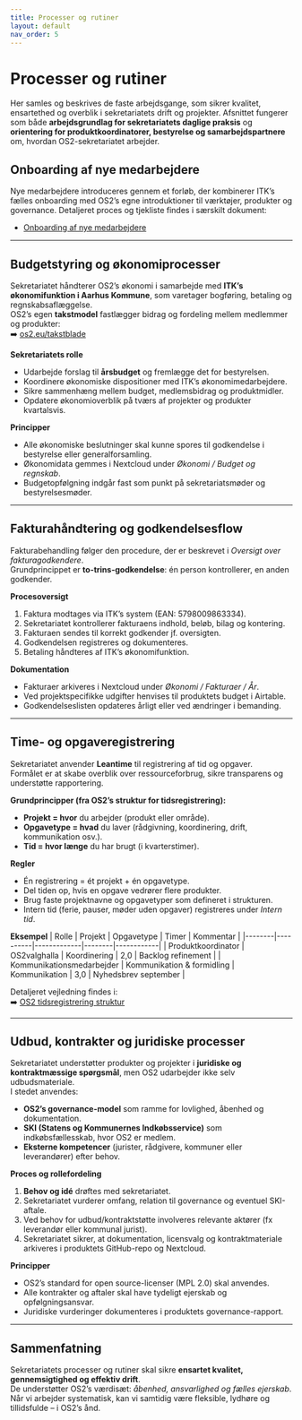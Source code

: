 ```yaml
---
title: Processer og rutiner
layout: default
nav_order: 5
---
```


# Processer og rutiner  
Her samles og beskrives de faste arbejdsgange, som sikrer kvalitet, ensartethed og overblik i sekretariatets drift og projekter. Afsnittet fungerer som både **arbejdsgrundlag for sekretariatets daglige praksis** og **orientering for produktkoordinatorer, bestyrelse og samarbejdspartnere** om, hvordan OS2-sekretariatet arbejder.


## Onboarding af nye medarbejdere
Nye medarbejdere introduceres gennem et forløb, der kombinerer ITK’s fælles onboarding med OS2’s egne introduktioner til værktøjer, produkter og governance. Detaljeret proces og tjekliste findes i særskilt dokument:  

- [Onboarding af nye medarbejdere](./docs/processes/onboarding.md)

---

## Budgetstyring og økonomiprocesser
Sekretariatet håndterer OS2’s økonomi i samarbejde med **ITK’s økonomifunktion i Aarhus Kommune**, som varetager bogføring, betaling og regnskabsaflæggelse.  
OS2’s egen **takstmodel** fastlægger bidrag og fordeling mellem medlemmer og produkter:  
➡️ [os2.eu/takstblade](https://www.os2.eu/takstblade)

**Sekretariatets rolle**
- Udarbejde forslag til **årsbudget** og fremlægge det for bestyrelsen.  
- Koordinere økonomiske dispositioner med ITK’s økonomimedarbejdere.  
- Sikre sammenhæng mellem budget, medlemsbidrag og produktmidler.  
- Opdatere økonomioverblik på tværs af projekter og produkter kvartalsvis.  

**Principper**
- Alle økonomiske beslutninger skal kunne spores til godkendelse i bestyrelse eller generalforsamling.  
- Økonomidata gemmes i Nextcloud under *Økonomi / Budget og regnskab*.  
- Budgetopfølgning indgår fast som punkt på sekretariatsmøder og bestyrelsesmøder.

---

## Fakturahåndtering og godkendelsesflow
Fakturabehandling følger den procedure, der er beskrevet i *Oversigt over fakturagodkendere*.  
Grundprincippet er **to-trins-godkendelse**: én person kontrollerer, en anden godkender.

**Procesoversigt**
1. Faktura modtages via ITK’s system (EAN: 5798009863334).  
2. Sekretariatet kontrollerer fakturaens indhold, beløb, bilag og kontering.  
3. Fakturaen sendes til korrekt godkender jf. oversigten.  
4. Godkendelsen registreres og dokumenteres.  
5. Betaling håndteres af ITK’s økonomifunktion.  

**Dokumentation**
- Fakturaer arkiveres i Nextcloud under *Økonomi / Fakturaer / År*.  
- Ved projektspecifikke udgifter henvises til produktets budget i Airtable.  
- Godkendelseslisten opdateres årligt eller ved ændringer i bemanding.

---

## Time- og opgaveregistrering
Sekretariatet anvender **Leantime** til registrering af tid og opgaver.  
Formålet er at skabe overblik over ressourceforbrug, sikre transparens og understøtte rapportering.

**Grundprincipper (fra OS2’s struktur for tidsregistrering):**
- **Projekt = hvor** du arbejder (produkt eller område).  
- **Opgavetype = hvad** du laver (rådgivning, koordinering, drift, kommunikation osv.).  
- **Tid = hvor længe** du har brugt (i kvarterstimer).  

**Regler**
- Én registrering = ét projekt + én opgavetype.  
- Del tiden op, hvis en opgave vedrører flere produkter.  
- Brug faste projektnavne og opgavetyper som defineret i strukturen.  
- Intern tid (ferie, pauser, møder uden opgaver) registreres under *Intern tid*.  

**Eksempel**
| Rolle | Projekt | Opgavetype | Timer | Kommentar |
|--------|----------|-------------|--------|------------|
| Produktkoordinator | OS2valghalla | Koordinering | 2,0 | Backlog refinement |
| Kommunikationsmedarbejder | Kommunikation & formidling | Kommunikation | 3,0 | Nyhedsbrev september |

Detaljeret vejledning findes i:  
➡️ [OS2 tidsregistrering struktur](./OS2_tidsregistrering_struktur.md)

---

## Udbud, kontrakter og juridiske processer
Sekretariatet understøtter produkter og projekter i **juridiske og kontraktmæssige spørgsmål**, men OS2 udarbejder ikke selv udbudsmateriale.  
I stedet anvendes:
- **OS2’s governance-model** som ramme for lovlighed, åbenhed og dokumentation.  
- **SKI (Statens og Kommunernes Indkøbsservice)** som indkøbsfællesskab, hvor OS2 er medlem.  
- **Eksterne kompetencer** (jurister, rådgivere, kommuner eller leverandører) efter behov.  

**Proces og rollefordeling**
1. **Behov og idé** drøftes med sekretariatet.  
2. Sekretariatet vurderer omfang, relation til governance og eventuel SKI-aftale.  
3. Ved behov for udbud/kontraktstøtte involveres relevante aktører (fx leverandør eller kommunal jurist).  
4. Sekretariatet sikrer, at dokumentation, licensvalg og kontraktmateriale arkiveres i produktets GitHub-repo og Nextcloud.  

**Principper**
- OS2’s standard for open source-licenser (MPL 2.0) skal anvendes.  
- Alle kontrakter og aftaler skal have tydeligt ejerskab og opfølgningsansvar.  
- Juridiske vurderinger dokumenteres i produktets governance-rapport.  

---

## Sammenfatning
Sekretariatets processer og rutiner skal sikre **ensartet kvalitet, gennemsigtighed og effektiv drift**.  
De understøtter OS2’s værdisæt: *åbenhed, ansvarlighed og fælles ejerskab*.  
Når vi arbejder systematisk, kan vi samtidig være fleksible, lydhøre og tillidsfulde – i OS2’s ånd.
